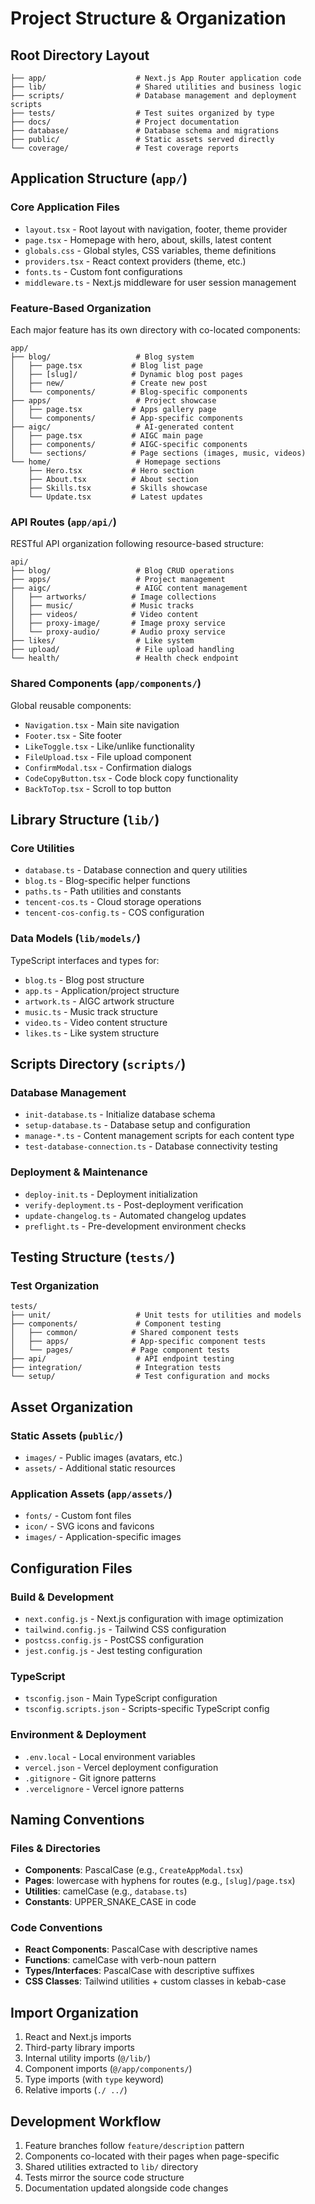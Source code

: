 # Project Structure & Organization

## Root Directory Layout

```
├── app/                    # Next.js App Router application code
├── lib/                    # Shared utilities and business logic
├── scripts/                # Database management and deployment scripts
├── tests/                  # Test suites organized by type
├── docs/                   # Project documentation
├── database/               # Database schema and migrations
├── public/                 # Static assets served directly
└── coverage/               # Test coverage reports
```

## Application Structure (`app/`)

### Core Application Files

- `layout.tsx` - Root layout with navigation, footer, theme provider
- `page.tsx` - Homepage with hero, about, skills, latest content
- `globals.css` - Global styles, CSS variables, theme definitions
- `providers.tsx` - React context providers (theme, etc.)
- `fonts.ts` - Custom font configurations
- `middleware.ts` - Next.js middleware for user session management

### Feature-Based Organization

Each major feature has its own directory with co-located components:

```
app/
├── blog/                   # Blog system
│   ├── page.tsx           # Blog list page
│   ├── [slug]/            # Dynamic blog post pages
│   ├── new/               # Create new post
│   └── components/        # Blog-specific components
├── apps/                   # Project showcase
│   ├── page.tsx           # Apps gallery page
│   └── components/        # App-specific components
├── aigc/                   # AI-generated content
│   ├── page.tsx           # AIGC main page
│   ├── components/        # AIGC-specific components
│   └── sections/          # Page sections (images, music, videos)
└── home/                   # Homepage sections
    ├── Hero.tsx           # Hero section
    ├── About.tsx          # About section
    ├── Skills.tsx         # Skills showcase
    └── Update.tsx         # Latest updates
```

### API Routes (`app/api/`)

RESTful API organization following resource-based structure:

```
api/
├── blog/                   # Blog CRUD operations
├── apps/                   # Project management
├── aigc/                   # AIGC content management
│   ├── artworks/          # Image collections
│   ├── music/             # Music tracks
│   ├── videos/            # Video content
│   ├── proxy-image/       # Image proxy service
│   └── proxy-audio/       # Audio proxy service
├── likes/                  # Like system
├── upload/                 # File upload handling
└── health/                 # Health check endpoint
```

### Shared Components (`app/components/`)

Global reusable components:

- `Navigation.tsx` - Main site navigation
- `Footer.tsx` - Site footer
- `LikeToggle.tsx` - Like/unlike functionality
- `FileUpload.tsx` - File upload component
- `ConfirmModal.tsx` - Confirmation dialogs
- `CodeCopyButton.tsx` - Code block copy functionality
- `BackToTop.tsx` - Scroll to top button

## Library Structure (`lib/`)

### Core Utilities

- `database.ts` - Database connection and query utilities
- `blog.ts` - Blog-specific helper functions
- `paths.ts` - Path utilities and constants
- `tencent-cos.ts` - Cloud storage operations
- `tencent-cos-config.ts` - COS configuration

### Data Models (`lib/models/`)

TypeScript interfaces and types for:

- `blog.ts` - Blog post structure
- `app.ts` - Application/project structure
- `artwork.ts` - AIGC artwork structure
- `music.ts` - Music track structure
- `video.ts` - Video content structure
- `likes.ts` - Like system structure

## Scripts Directory (`scripts/`)

### Database Management

- `init-database.ts` - Initialize database schema
- `setup-database.ts` - Database setup and configuration
- `manage-*.ts` - Content management scripts for each content type
- `test-database-connection.ts` - Database connectivity testing

### Deployment & Maintenance

- `deploy-init.ts` - Deployment initialization
- `verify-deployment.ts` - Post-deployment verification
- `update-changelog.ts` - Automated changelog updates
- `preflight.ts` - Pre-development environment checks

## Testing Structure (`tests/`)

### Test Organization

```
tests/
├── unit/                   # Unit tests for utilities and models
├── components/             # Component testing
│   ├── common/            # Shared component tests
│   ├── apps/              # App-specific component tests
│   └── pages/             # Page component tests
├── api/                    # API endpoint testing
├── integration/            # Integration tests
└── setup/                  # Test configuration and mocks
```

## Asset Organization

### Static Assets (`public/`)

- `images/` - Public images (avatars, etc.)
- `assets/` - Additional static resources

### Application Assets (`app/assets/`)

- `fonts/` - Custom font files
- `icon/` - SVG icons and favicons
- `images/` - Application-specific images

## Configuration Files

### Build & Development

- `next.config.js` - Next.js configuration with image optimization
- `tailwind.config.js` - Tailwind CSS configuration
- `postcss.config.js` - PostCSS configuration
- `jest.config.js` - Jest testing configuration

### TypeScript

- `tsconfig.json` - Main TypeScript configuration
- `tsconfig.scripts.json` - Scripts-specific TypeScript config

### Environment & Deployment

- `.env.local` - Local environment variables
- `vercel.json` - Vercel deployment configuration
- `.gitignore` - Git ignore patterns
- `.vercelignore` - Vercel ignore patterns

## Naming Conventions

### Files & Directories

- **Components**: PascalCase (e.g., `CreateAppModal.tsx`)
- **Pages**: lowercase with hyphens for routes (e.g., `[slug]/page.tsx`)
- **Utilities**: camelCase (e.g., `database.ts`)
- **Constants**: UPPER_SNAKE_CASE in code

### Code Conventions

- **React Components**: PascalCase with descriptive names
- **Functions**: camelCase with verb-noun pattern
- **Types/Interfaces**: PascalCase with descriptive suffixes
- **CSS Classes**: Tailwind utilities + custom classes in kebab-case

## Import Organization

1. React and Next.js imports
2. Third-party library imports
3. Internal utility imports (`@/lib/`)
4. Component imports (`@/app/components/`)
5. Type imports (with `type` keyword)
6. Relative imports (`./ ../`)

## Development Workflow

1. Feature branches follow `feature/description` pattern
2. Components co-located with their pages when page-specific
3. Shared utilities extracted to `lib/` directory
4. Tests mirror the source code structure
5. Documentation updated alongside code changes
